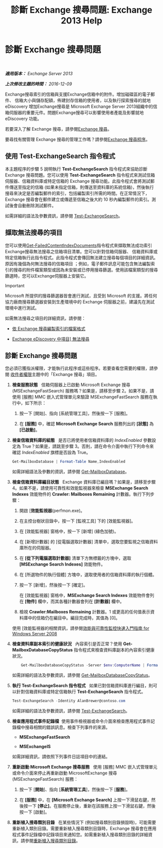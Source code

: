 ﻿---
title: '診斷 Exchange 搜尋問題: Exchange 2013 Help'
TOCTitle: 診斷 Exchange 搜尋問題
ms:assetid: 8cfa26f4-ccf0-42dd-8570-67018188b4e8
ms:mtpsurl: https://technet.microsoft.com/zh-tw/library/Bb123701(v=EXCHG.150)
ms:contentKeyID: 52062571
ms.date: 05/21/2018
mtps_version: v=EXCHG.150
ms.translationtype: MT
---

# 診斷 Exchange 搜尋問題

 

_**適用版本：** Exchange Server 2013_

_**上次修改主題的時間：** 2016-12-09_

Exchange搜尋索引的信箱與支援Exchange信箱中的附件。增加磁碟區的電子郵件、 信箱大小與儲存配額，佈建封存信箱的使用者，以及執行探索搜尋的就地 eDiscovery 增加Exchange搜尋是 Microsoft Exchange Server 2013組織中的信箱伺服器的重要元件。問題Exchange搜尋可以影響使用者產能及影響就地 eDiscovery 功能。

若要深入了解 Exchange 搜尋，請參閱[Exchange 搜尋](exchange-search-exchange-2013-help.md)。

要尋找有關管理 Exchange 搜尋的管理工作嗎？請參閱[Exchange 搜尋程序](exchange-search-procedures-exchange-2013-help.md)。

## 使用 Test-ExchangeSearch 指令程式

本主題程序的步驟 5 說明執行 **Test-ExchangeSearch** 指令程式來協助診斷 Exchange 搜尋問題。您可以使用 **Test-ExchangeSearch** 指令程式來測試信箱伺服器、信箱資料庫或特定信箱的 Exchange 搜尋功能。此指令程式會將測試郵件傳送至指定的信箱 (如果未指定信箱，則傳送至資料庫的系統信箱)，然後執行搜尋來決定是否編製郵件的索引，包括編製索引所需的時間。在正常情況下，Exchange 搜尋會在郵件建立或傳遞至信箱之後大約 10 秒內編製郵件的索引。測試後會自動刪除測試郵件。

如需詳細的語法及參數資訊，請參閱 [Test-ExchangeSearch](https://technet.microsoft.com/zh-tw/library/bb124733\(v=exchg.150\))。

## 擷取無法搜尋的項目

您可以使用[Get-FailedContentIndexDocuments](https://technet.microsoft.com/zh-tw/library/dd351154\(v=exchg.150\))指令程式來擷取無法成功索引Exchange搜尋無法搜尋之信箱項目清單。您可以針對信箱伺服器、 信箱資料庫或特定信箱執行此指令程式。此指令程式會傳回無法建立搜尋每個項目的詳細資訊。原因有幾個為何無法搜尋的信箱項目 ；例如，電子郵件訊息可能包含無法編製索引的搜尋的附件檔案類型或因為未安裝或已停用搜尋篩選。使用該檔案類型的搜尋篩選時，您可以Exchange伺服器上安裝它。


> [!IMPORTANT]  
> Microsoft 所提供的搜尋篩選器皆會進行測試，且受到 Microsoft 的支援。將任何協力廠商搜尋篩選器安裝到生產環境中的 Exchange 伺服器之前，建議先在測試環境中進行測試。




如需無法搜尋之項目的詳細資訊，請參閱：

  - [依 Exchange 搜尋編製索引的檔案格式](file-formats-indexed-by-exchange-search-exchange-2013-help.md)

  - [Exchange eDiscovery 中項目\] 無法搜尋](unsearchable-items-in-exchange-ediscovery-exchange-2013-help.md)

## 診斷 Exchange 搜尋問題

您必須已獲指派權限，才能執行此程序或這些程序。若要查看您需要的權限，請參閱 [收件者權限](recipients-permissions-exchange-2013-help.md)主題中的「Exchange 搜尋」項目。

1.  **檢查服務狀態**   信箱伺服器上已啟動 Microsoft Exchange 搜尋 (MSExchangeFastSearch) 服務嗎？如果是，請移至步驟 2。如果不是，請使用 \[服務\] MMC 嵌入式管理單元來驗證 MSExchangeFastSearch 服務在執行中，如下所示：
    
    1.  按一下 \[開始\]、指向 \[系統管理工具\]，然後按一下 \[服務\]。
    
    2.  在 **\[服務\]** 中，確認 **Microsoft Exchange Search** 服務列出的 **\[狀態\]** 為 **\[已啟動\]**。

2.  **檢查信箱資料庫的組態**   是否已將使用者信箱資料庫的 *IndexEnabled* 參數設定為 True？如果是，請跳至步驟 3。否則，請在命令介面中執行下列命令來確認 *IndexEnabled* 旗標是否設為 True。
    
    ```powershell
    Get-MailboxDatabase | Format-Table Name,IndexEnabled
    ```
    
    如需詳細語法及參數的資訊，請參閱 [Get-MailboxDatabase](https://technet.microsoft.com/zh-tw/library/bb124924\(v=exchg.150\))。

3.  **檢查信箱資料庫編目狀態**   Exchange 資料庫已編目嗎？如果是，請移至步驟 4。如果不是，請使用可靠性和效能監視器來檢查 **MSExchange Search Indexes** 效能物件的 **Crawler: Mailboxes Remaining** 計數器。執行下列步驟：
    
    1.  開啟 \[**效能監視器**(perfmon.exe)。
    
    2.  在主控台樹狀目錄中，按一下 \[監視工具\] 下的 \[效能監視器\]。
    
    3.  在 \[效能監視器\] 窗格中，按一下 \[新增\] (綠色加號)。
    
    4.  在 \[新增計數器\] 的 \[從電腦選取計數器\] 清單中，選取您要監視之信箱資料庫所在的伺服器。
    
    5.  在 **\[從下列電腦選取計數器\]** 清單下方無標籤的方塊中，選取 **\[MSExchange Search Indexes\]** 效能物件。
    
    6.  在 \[所選物件的執行個體\] 方塊中，選取使用者的信箱資料庫的執行個體。
    
    7.  按一下 \[新增\]，然後按一下 \[確定\]。
        
        在 \[效能監視器\] 窗格中，**MSExchange Search Indexes** 效能物件會列在 **\[物件\]** 欄中，而其各種計數器會列在 **\[計數器\]** 欄中。
    
    8.  檢視 **Crawler:Mailboxes Remaining** 計數器。1 或更高的任何值表示資料庫中的信箱仍在編目中。編目完成時，其值為 \[0\]。
    
    使用 \[效能監視器的相關資訊，請參閱[效能與可靠性監控快速入門指南 for Windows Server 2008](https://go.microsoft.com/fwlink/p/?linkid=178005)

4.  **檢查資料庫副本索引的健康狀況**   內容索引是否正常？使用 **Get-MailboxDatabaseCopyStatus** 指令程式來檢查資料庫副本的內容索引健康狀況。
    ```powershell
        Get-MailboxDatabaseCopyStatus -Server $env:ComputerName | Format-Table Name,Status,ContentIndex* -Auto
    ```
    如需詳細的語法及參數資訊，請參閱 [Get-MailboxDatabaseCopyStatus](https://technet.microsoft.com/zh-tw/library/dd298044\(v=exchg.150\))。

5.  **執行 Test-ExchangeSearch 指令程式**   如果已對信箱資料庫進行編目，則可以針對信箱資料庫或特定信箱執行 **Test-ExchangeSearch** 指令程式。
    
    ```powershell
    Test-ExchangeSearch -Identity AlanBrewer@contoso.com
    ```
    
    如需詳細的語法及參數資訊，請參閱 [Test-ExchangeSearch](https://technet.microsoft.com/zh-tw/library/bb124733\(v=exchg.150\))。

6.  **檢查應用程式事件記錄檔**  使用事件檢視器或命令介面來檢查應用程式事件記錄檔中搜尋相關的錯誤訊息。檢查下列事件的來源。
    
      - **MSExchangeFastSearch**
    
      - **MSExchangeIS**
    
    如需詳細資訊，請依照下列事件日誌項目中的連結。

7.  **重新啟動 Microsoft Exchange 搜尋服務**   使用 \[服務\] MMC 嵌入式管理單元或命令介面來停止再重新啟動 MicrosoftExchange 搜尋 (MSExchangeFastSearch) 服務：
    
    1.  按一下 \[**開始**\]、指向 \[**系統管理工具**\]，然後按一下 \[**服務**\]。
    
    2.  在 **\[服務\]** 中，在 **\[Microsoft Exchange Search\]** 上按一下滑鼠右鍵，然後按一下 **\[停止\]**。在服務停止後，重新在該服務上按一下滑鼠右鍵，然後按一下 \[啟動\]。

8.  **重新植入搜尋類別目錄**   在某些情況下 (例如搜尋類別目錄損毀時)，可能需要重新植入類別目錄。需要重新植入搜尋類別目錄時，Exchange 搜尋會在應用程式事件記錄檔中記錄項目來通知您。如需重新植入搜尋類別目錄的詳細資訊，請參閱[重新植入搜尋類別目錄](reseed-the-search-catalog-exchange-2013-help.md)。

